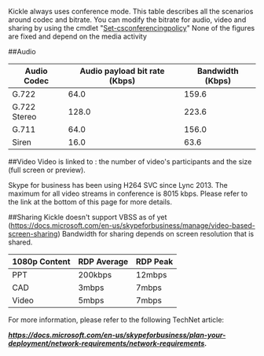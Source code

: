 <!--
    Page : Administration/Network
    Author : Alexis CONIA
    Latest Update : 24/05/2018
    Confidential : No
	Partner : No
	Public : Yes
    Version : 1.1
-->

Kickle always uses conference mode. This table describes all the scenarios around codec and bitrate.
You can modify the bitrate for audio, video and sharing by using the cmdlet "[Set-csconferencingpolicy](https://docs.microsoft.com/en-us/powershell/module/skype/set-csconferencingpolicy?view=skype-ps)"
None of the figures are  fixed and depend on the media activity


##Audio

| Audio Codec  |Audio payload bit rate (Kbps)   | Bandwidth (Kbps)   |
|---|---|---|
| G.722   | 64.0  | 159.6  |
| G.722 Stereo   | 128.0  | 223.6   |
| G.711    | 64.0  | 156.0   |
| Siren  | 16.0  | 63.6   |

##Video
Video is linked to : the number of video's participants and the size (full screen or preview).

Skype for business has been using H264 SVC since Lync 2013.
The maximum for all video streams in conference is 8015 kbps.
Please refer to the link at the bottom of this page for more details.

##Sharing
Kickle doesn't support VBSS as of yet (https://docs.microsoft.com/en-us/skypeforbusiness/manage/video-based-screen-sharing)
Bandwidth for sharing depends on screen resolution that is shared.

| 1080p Content  | RDP Average   | RDP Peak  |
|---|---|---|
| PPT   | 200kbps   | 12mbps  |
| CAD   | 3mbps  | 7mbps   |
| Video    | 5mbps  | 7mbps   |

For more information, please refer to the following TechNet article:

***<https://docs.microsoft.com/en-us/skypeforbusiness/plan-your-deployment/network-requirements/network-requirements>.***
